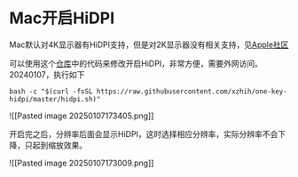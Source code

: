 # Mac开启HiDPI
Mac默认对4K显示器有HiDPI支持，但是对2K显示器没有相关支持，见[Apple社区](https://discussionschinese.apple.com/thread/252666081?sortBy=rank)

可以使用这个[仓库](https://github.com/xzhih/one-key-hidpi)中的代码来修改开启HiDPI，非常方便，需要外网访问。20240107，执行如下
```shell
bash -c "$(curl -fsSL https://raw.githubusercontent.com/xzhih/one-key-hidpi/master/hidpi.sh)"
```
![[Pasted image 20250107173405.png]]

开启完之后，分辨率后面会显示HiDPI，这时选择相应分辨率，实际分辨率不会下降，只起到缩放效果。

![[Pasted image 20250107173009.png]]